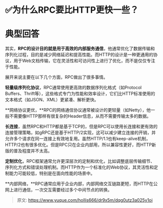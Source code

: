 # ✅为什么RPC要比HTTP更快一些？


# 典型回答

其实，**RPC的设计目的就是用于高效的内部服务通信**，他通常优化了数据传输和序列化过程，目的是减少网络延迟和提高性能。而HTTP的设计是一种更通用的协议，用于Web文档传输，它在灵活性和可访问性上进行了优化，而不是仅仅专注于性能。

展开来说主要在以下几个方面，RPC做出了很多事情。

**轻量级序列化协议**，RPC通常使用更高效的数据序列化格式（如Protocol Buffers、Thrift等），这些格式专门为性能和效率设计，它们比HTTP标准使用的文本格式（如JSON、XML）更紧凑、解析更快。

**网络协议更优，**RPC的网络通信协议通常被设计的更轻量（如Netty），他一般不需要像HTTP那样有很复杂的Header信息，从而不需要传输太多的数据。

**长连接**，虽然RPC和HTTP都是基于TCP的，但是RPC可以使用长连接和更有效的连接管理策略，如gRPC还是基于HTTP/2实现，这可以减少建立连接的开销，并允许多个请求在同一连接上有效地复用。虽然HTTP/1.1也有keep-alive机制，HTTP/2也有很多优化。但是RPC只在企业内部用，所以兼容性更好，而HTTP新版的普及程度并不太高。

**定制优化**，RPC框架通常允许更深层次的定制和优化，比如调整底层传输细节、序列化方式和错误处理机制。而HTTP作为一个标准化的Web协议，其灵活性和定制能力可能较低，特别是在面向性能的场景中。

**内部网络，**RPC通常应用于企业内部，内部网络交互链路更短，而HTTP在公网上进行通信，一次交互需要经过多个中间节点的转换。


> 原文: <https://www.yuque.com/hollis666/dr9x5m/dqg0utz3a025y1oi>